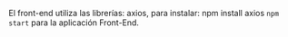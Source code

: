 El front-end utiliza las librerías:
axios, para instalar: npm install axios
`npm start` para la aplicación Front-End.